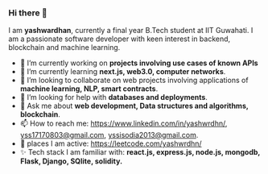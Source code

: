 ### Hi there 👋
 
<!--
**yashwrdhn/yashwrdhn** is a ✨ _special_ ✨ repository because its `README.md` (this file) appears on your GitHub profile.
-->
I am **yashwardhan**, currently a final year B.Tech student at IIT Guwahati. I am a passionate software developer with keen interest in backend, blockchain and machine learning.
- 🔭 I’m currently working on **projects involving use cases of known APIs**
- 🌱 I’m currently learning **next.js, web3.0, computer networks**. 
- 👯 I’m looking to collaborate on web projects involving applications of **machine learning, NLP, smart contracts**. 
- 🤔 I’m looking for help with **databases and deployments**.
- 💬 Ask me about **web development, Data structures and algorithms, blockchain**.
- 📫 How to reach me: https://www.linkedin.com/in/yashwrdhn/, yss17170803@gmail.com, yssisodia2013@gmail.com.
- 🌱 places I am active: https://leetcode.com/yashwrdhn/ 
- ✨ Tech stack I am familiar with: **react.js, express.js, node.js, mongodb, Flask, Django, SQlite, solidity.**  

